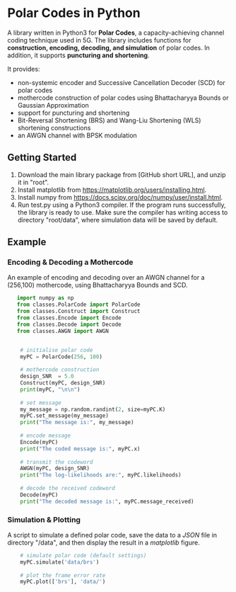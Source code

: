 # Polar Codes in Python

A library written in Python3 for **Polar Codes**, a capacity-achieving channel coding technique used in 5G. The library includes functions for **construction, encoding, decoding, and simulation** of polar codes. In addition, it supports **puncturing and shortening**.

It provides:
 - non-systemic encoder and Successive Cancellation Decoder (SCD) for polar codes
 - mothercode construction of polar codes using Bhattacharyya Bounds or Gaussian Approximation
 - support for puncturing and shortening
 - Bit-Reversal Shortening (BRS) and Wang-Liu Shortening (WLS) shortening constructions
 - an AWGN channel with BPSK modulation
 
## Getting Started

1. Download the main library package from [GitHub short URL], and unzip it in "root".
2. Install matplotlib from https://matplotlib.org/users/installing.html.
3. Install numpy from https://docs.scipy.org/doc/numpy/user/install.html.
4. Run test.py using a Python3 compiler. If the program runs successfully, the library is ready to use. Make sure the compiler has writing access to directory "root/data", where simulation data will be saved by default.

## Example
### Encoding & Decoding a Mothercode
An example of encoding and decoding over an AWGN channel for a (256,100) mothercode, using Bhattacharyya Bounds and SCD.

```python
   import numpy as np
   from classes.PolarCode import PolarCode
   from classes.Construct import Construct
   from classes.Encode import Encode
   from classes.Decode import Decode
   from classes.AWGN import AWGN


    # initialise polar code
    myPC = PolarCode(256, 100)
    
    # mothercode construction
    design_SNR  = 5.0
    Construct(myPC, design_SNR)
    print(myPC, "\n\n")
    
    # set message
    my_message = np.random.randint(2, size=myPC.K)
    myPC.set_message(my_message)
    print("The message is:", my_message)
    
    # encode message
    Encode(myPC)
    print("The coded message is:", myPC.x)
    
    # transmit the codeword
    AWGN(myPC, design_SNR)
    print("The log-likelihoods are:", myPC.likelihoods)
    
    # decode the received codeword
    Decode(myPC)
    print("The decoded message is:", myPC.message_received)
```

### Simulation & Plotting
A script to simulate a defined polar code, save the data to a *JSON* file in directory "/data", and then display the result in a *matplotlib* figure.

```python
    # simulate polar code (default settings)
    myPC.simulate('data/brs')
    
    # plot the frame error rate
    myPC.plot(['brs'], 'data/')
```

